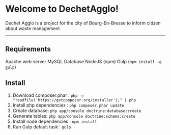 Welcome to DechetAgglo!
===================


Dechet Agglo is a project for the city of Bourg-En-Bresse to inform citizen about waste management

----------


Requirements
-------------
Apache web server
MySQL Database
NodeJS (npm)
Gulp (`npm install -g gulp`)


Install
-------------

1. Download composer.phar : 
	  `php -r "readfile('https://getcomposer.org/installer');" | php`
2. Install  php dependencies : 
	 `php composer.phar update`
3. Create database: 
	`php app/console doctrine:database:create`
3. Generate tables: 
	`php app/console doctrine:schema:create`
5. Install node dependencies : 
	`npm install`
6. Run Gulp default task : 
	`gulp`
